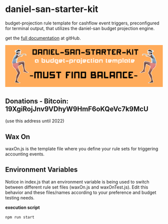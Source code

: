 # daniel-san-starter-kit
budget-projection rule template for cashflow event triggers, preconfigured for terminal output, that utilizes the daniel-san budget projection engine.

get the [full documentation](https://github.com/jaredboice/daniel-san) at gitHub.

![Daniel-San](screenshots/daniel-san-starter-kit-logo.png 'Daniel-San')

## Donations - Bitcoin: 19XgiRojJnv9VDhyW9HmF6oKQeVc7k9McU 
(use this address until 2022)

## Wax On
waxOn.js is the template file where you define your rule sets for triggering accounting events.

## Environment Variables
Notice in index.js that an environment variable is being used to switch between different rule set files (waxOn.js and waxOnTest.js). Edit this behavior and these files/names according to your preference and budget testing needs.

**execution script**
```javascript
npm run start
```